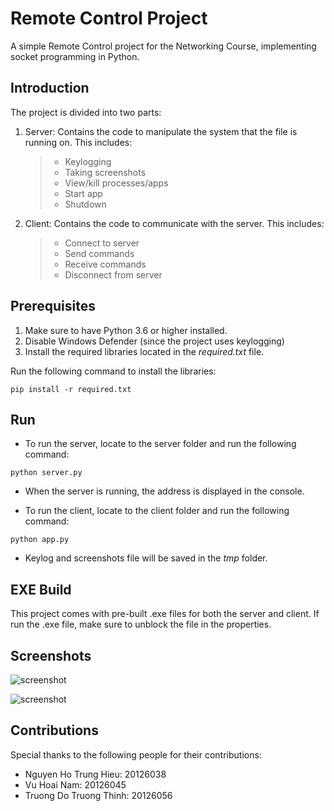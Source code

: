 # Remote Control Project

A simple Remote Control project for the Networking Course, implementing socket programming in Python.

## Introduction

The project is divided into two parts:

1. Server: Contains the code to manipulate the system that the file is running on. This includes:

   > - Keylogging
   > - Taking screenshots
   > - View/kill processes/apps
   > - Start app
   > - Shutdown

2. Client: Contains the code to communicate with the server. This includes:

   > - Connect to server
   > - Send commands
   > - Receive commands
   > - Disconnect from server

## Prerequisites

1. Make sure to have Python 3.6 or higher installed.
2. Disable Windows Defender (since the project uses keylogging)
3. Install the required libraries located in the _required.txt_ file.

Run the following command to install the libraries:

```
pip install -r required.txt
```

## Run

- To run the server, locate to the server folder and run the following command:

```
python server.py
```

- When the server is running, the address is displayed in the console.

- To run the client, locate to the client folder and run the following command:

```
python app.py
```

- Keylog and screenshots file will be saved in the _tmp_ folder.

## EXE Build

This project comes with pre-built .exe files for both the server and client.
If run the .exe file, make sure to unblock the file in the properties.

## Screenshots

![screenshot](https://ik.imagekit.io/ifzn1ow2v/rc_screenshot_QWoPmTs0e.jpg?ik-sdk-version=javascript-1.4.3&updatedAt=1657960718590)

![screenshot](https://ik.imagekit.io/ifzn1ow2v/rc_server_screenshot_JegqL-NoF.jpg?ik-sdk-version=javascript-1.4.3&updatedAt=1657960950444)

## Contributions

Special thanks to the following people for their contributions:

- Nguyen Ho Trung Hieu: 20126038
- Vu Hoai Nam: 20126045
- Truong Do Truong Thinh: 20126056
